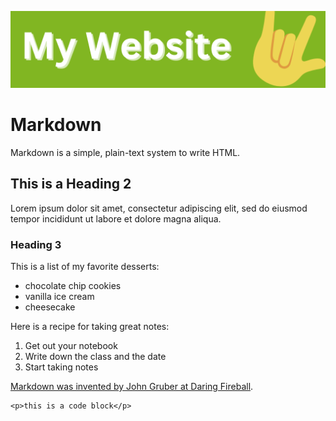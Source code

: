 ![](mywebsite-header.png)

# Markdown

Markdown is a simple, plain-text system to write HTML.

## This is a Heading 2

Lorem ipsum dolor sit amet, consectetur adipiscing elit, sed do eiusmod tempor incididunt ut labore et dolore magna aliqua.

### Heading 3

This is a list of my favorite desserts:

* chocolate chip cookies
* vanilla ice cream
* cheesecake

Here is a recipe for taking great notes:

1. Get out your notebook
2. Write down the class and the date
3. Start taking notes

[Markdown was invented by John Gruber at Daring Fireball](https://daringfireball.net/projects/markdown/syntax).

```
<p>this is a code block</p>
```


